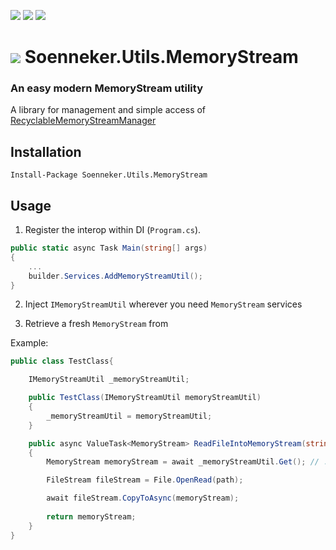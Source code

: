 [![](https://img.shields.io/nuget/v/Soenneker.Utils.MemoryStream.svg?style=for-the-badge)](https://www.nuget.org/packages/Soenneker.Utils.MemoryStream/)
[![](https://img.shields.io/github/actions/workflow/status/soenneker/soenneker.utils.memorystream/publish.yml?style=for-the-badge)](https://github.com/soenneker/soenneker.utils.memorystream/actions/workflows/publish.yml)
[![](https://img.shields.io/nuget/dt/Soenneker.Utils.MemoryStream.svg?style=for-the-badge)](https://www.nuget.org/packages/Soenneker.Utils.MemoryStream/)

# ![](https://user-images.githubusercontent.com/4441470/224455560-91ed3ee7-f510-4041-a8d2-3fc093025112.png) Soenneker.Utils.MemoryStream
### An easy modern MemoryStream utility

A library for management and simple access of [RecyclableMemoryStreamManager](https://github.com/microsoft/Microsoft.IO.RecyclableMemoryStream)

## Installation

```
Install-Package Soenneker.Utils.MemoryStream
```

## Usage

1. Register the interop within DI (`Program.cs`).

```csharp
public static async Task Main(string[] args)
{
    ...
    builder.Services.AddMemoryStreamUtil();
}
```

2. Inject `IMemoryStreamUtil` wherever you need `MemoryStream` services

3. Retrieve a fresh `MemoryStream` from 

Example:

```csharp
public class TestClass{

    IMemoryStreamUtil _memoryStreamUtil;

    public TestClass(IMemoryStreamUtil memoryStreamUtil)
    {
        _memoryStreamUtil = memoryStreamUtil;
    }

    public async ValueTask<MemoryStream> ReadFileIntoMemoryStream(string path)
    {
        MemoryStream memoryStream = await _memoryStreamUtil.Get(); // .GetSync() is also available

        FileStream fileStream = File.OpenRead(path);

        await fileStream.CopyToAsync(memoryStream);
    
        return memoryStream;
    }
}
```